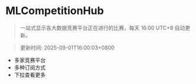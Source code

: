 # MLCompetitionHub

> 一站式显示各大数据竞赛平台正在进行的比赛，每天 16:00 UTC+8 自动更新。
  
> 更新时间: 2025-09-01T16:00:03+0800 

* 多家竞赛平台
* 多种订阅方式
* 下拉查看更多